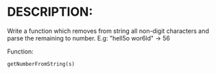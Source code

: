 # DESCRIPTION:

Write a function which removes from string all non-digit characters and parse the remaining to number. E.g: "hell5o wor6ld" -> 56

Function:

```
getNumberFromString(s)
```
